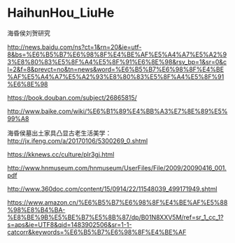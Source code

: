 # HaihunHou_LiuHe
海昏侯刘贺研究


http://news.baidu.com/ns?ct=1&rn=20&ie=utf-8&bs=%E6%B5%B7%E6%98%8F%E4%BE%AF%E5%A4%A7%E5%A2%93%E8%80%83%E5%8F%A4%E5%8F%91%E6%8E%98&rsv_bp=1&sr=0&cl=2&f=8&prevct=no&tn=news&word=%E6%B5%B7%E6%98%8F%E4%BE%AF%E5%A4%A7%E5%A2%93%E8%80%83%E5%8F%A4%E5%8F%91%E6%8E%98

https://book.douban.com/subject/26865815/

http://www.baike.com/wiki/%E6%B1%89%E4%BB%A3%E7%8E%89%E5%99%A8

海昏侯墓出土家具凸显古老生活美学：
http://jx.ifeng.com/a/20170106/5300269_0.shtml

https://kknews.cc/culture/plr3gj.html

http://www.hnmuseum.com/hnmuseum/UserFiles/File/2009/20090416_001.pdf

http://www.360doc.com/content/15/0914/22/11548039_499171949.shtml

https://www.amazon.cn/%E6%B5%B7%E6%98%8F%E4%BE%AF%E5%88%98%E8%B4%BA-%E8%BE%9B%E5%BE%B7%E5%8B%87/dp/B01N8XXV5M/ref=sr_1_cc_1?s=aps&ie=UTF8&qid=1483902506&sr=1-1-catcorr&keywords=%E6%B5%B7%E6%98%8F%E4%BE%AF



